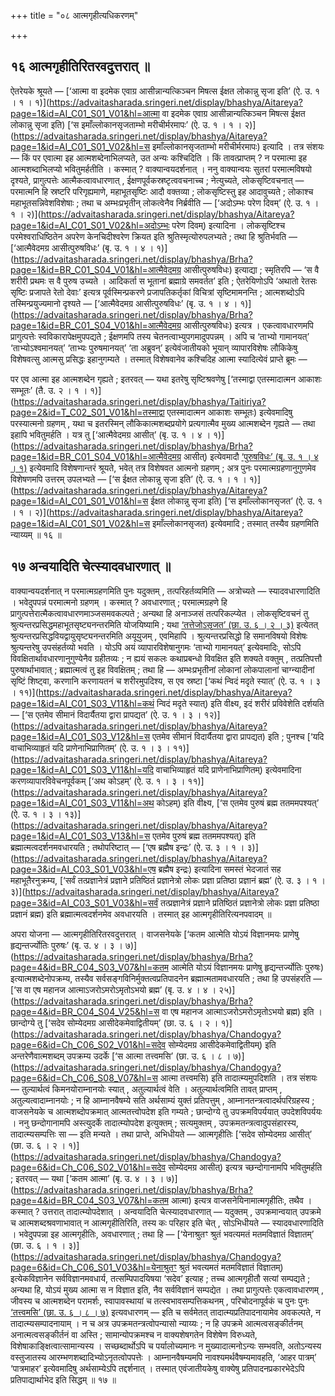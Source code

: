 +++
title = "०८ आत्मगृहीत्यधिकरणम्"

+++

## १६ आत्मगृहीतिरितरवदुत्तरात् ॥

ऐतरेयके श्रूयते — [‘आत्मा वा इदमेक एवाग्र आसीन्नान्यत्किञ्चन मिषत्स ईक्षत लोकान्नु सृजा इति’ (ऐ. उ. १ । १ । १)](https://advaitasharada.sringeri.net/display/bhashya/Aitareya?page=1&id=AI_C01_S01_V01&hl=आत्मा वा इदमेक एवाग्र आसीन्नान्यत्किञ्चन मिषत्स ईक्षत लोकान्नु सृजा इति) [‘स इमाँल्लोकानसृजताम्भो मरीचीर्मरमापः’ (ऐ. उ. १ । १ । २)](https://advaitasharada.sringeri.net/display/bhashya/Aitareya?page=1&id=AI_C01_S01_V02&hl=स इमाँल्लोकानसृजताम्भो मरीचीर्मरमापः) इत्यादि । तत्र संशयः — किं पर एवात्मा इह आत्मशब्देनाभिलप्यते, उत अन्यः कश्चिदिति । किं तावत्प्राप्तम् ? न परमात्मा इह आत्मशब्दाभिलप्यो भवितुमर्हतीति । कस्मात् ? वाक्यान्वयदर्शनात् । ननु वाक्यान्वयः सुतरां परमात्मविषयो दृश्यते, प्रागुत्पत्तेः आत्मैकत्वावधारणात् , ईक्षणपूर्वकस्रष्टृत्ववचनाच्च ; नेत्युच्यते, लोकसृष्टिवचनात् — परमात्मनि हि स्रष्टरि परिगृह्यमाणे, महाभूतसृष्टिः आदौ वक्तव्या ; लोकसृष्टिस्तु इह आदावुच्यते ; लोकाश्च महाभूतसन्निवेशविशेषाः ; तथा च अम्भःप्रभृतीन् लोकत्वेनैव निर्ब्रवीति — [‘अदोऽम्भः परेण दिवम्’ (ऐ. उ. १ । १ । २)](https://advaitasharada.sringeri.net/display/bhashya/Aitareya?page=1&id=AI_C01_S01_V02&hl=अदोऽम्भः परेण दिवम्) इत्यादिना । लोकसृष्टिश्च परमेश्वराधिष्ठितेन अपरेण केनचिदीश्वरेण क्रियत इति श्रुतिस्मृत्योरुपलभ्यते ; तथा हि श्रुतिर्भवति — [‘आत्मैवेदमग्र आसीत्पुरुषविधः’ (बृ. उ. १ । ४ । १)](https://advaitasharada.sringeri.net/display/bhashya/Brha?page=1&id=BR_C01_S04_V01&hl=आत्मैवेदमग्र आसीत्पुरुषविधः) इत्याद्या ; स्मृतिरपि — ‘स वै शरीरी प्रथमः स वै पुरुष उच्यते । आदिकर्ता स भूतानां ब्रह्माग्रे समवर्तत’ इति ; ऐतरेयिणोऽपि ‘अथातो रेतसः सृष्टिः प्रजापते रेतो देवाः’ इत्यत्र पूर्वस्मिन्प्रकरणे प्रजापतिकर्तृकां विचित्रां सृष्टिमामनन्ति ; आत्मशब्दोऽपि तस्मिन्प्रयुज्यमानो दृश्यते — [‘आत्मैवेदमग्र आसीत्पुरुषविधः’ (बृ. उ. १ । ४ । १)](https://advaitasharada.sringeri.net/display/bhashya/Brha?page=1&id=BR_C01_S04_V01&hl=आत्मैवेदमग्र आसीत्पुरुषविधः) इत्यत्र । एकत्वावधारणमपि प्रागुत्पत्तेः स्वविकारापेक्षमुपपद्यते ; ईक्षणमपि तस्य चेतनत्वाभ्युपगमादुपपन्नम् । अपि च ‘ताभ्यो गामानयत्’ ‘ताभ्योऽश्वमानयत्’ ‘ताभ्यः पुरुषमानयत्’ ‘ता अब्रुवन्’ इत्येवंजातीयको भूयान् व्यापारविशेषः लौकिकेषु विशेषवत्सु आत्मसु प्रसिद्धः इहानुगम्यते । तस्मात् विशेषवानेव कश्चिदिह आत्मा स्यादित्येवं प्राप्ते ब्रूमः —

पर एव आत्मा इह आत्मशब्देन गृह्यते ; इतरवत् — यथा इतरेषु सृष्टिश्रवणेषु [‘तस्माद्वा एतस्मादात्मन आकाशः सम्भूतः’ (तै. उ. २ । १ । १)](https://advaitasharada.sringeri.net/display/bhashya/Taitiriya?page=2&id=T_C02_S01_V01&hl=तस्माद्वा एतस्मादात्मन आकाशः सम्भूतः) इत्येवमादिषु परस्यात्मनो ग्रहणम् , यथा च इतरस्मिन् लौकिकात्मशब्दप्रयोगे प्रत्यगात्मैव मुख्य आत्मशब्देन गृह्यते — तथा इहापि भवितुमर्हति । यत्र तु [‘आत्मैवेदमग्र आसीत्’ (बृ. उ. १ । ४ । १)](https://advaitasharada.sringeri.net/display/bhashya/Brha?page=1&id=BR_C01_S04_V01&hl=आत्मैवेदमग्र आसीत्) इत्येवमादौ [‘पुरुषविधः’ (बृ. उ. १ । ४ । १)](https://advaitasharada.sringeri.net/display/bhashya/Brha?page=1&id=BR_C01_S04_V01&hl=पुरुषविधः) इत्येवमादि विशेषणान्तरं श्रूयते, भवेत् तत्र विशेषवत आत्मनो ग्रहणम् ; अत्र पुनः परमात्मग्रहणानुगुणमेव विशेषणमपि उत्तरम् उपलभ्यते — [‘स ईक्षत लोकान्नु सृजा इति’ (ऐ. उ. १ । १ । १)](https://advaitasharada.sringeri.net/display/bhashya/Aitareya?page=1&id=AI_C01_S01_V01&hl=स ईक्षत लोकान्नु सृजा इति) [‘स इमाँल्लोकानसृजत’ (ऐ. उ. १ । १ । २)](https://advaitasharada.sringeri.net/display/bhashya/Aitareya?page=1&id=AI_C01_S01_V02&hl=स इमाँल्लोकानसृजत) इत्येवमादि ; तस्मात् तस्यैव ग्रहणमिति न्याय्यम् ॥ १६ ॥

## १७ अन्वयादिति चेत्स्यादवधारणात् ॥

वाक्यान्वयदर्शनात् न परमात्मग्रहणमिति पुनः यदुक्तम् , तत्परिहर्तव्यमिति — अत्रोच्यते — स्यादवधारणादिति । भवेदुपपन्नं परमात्मनो ग्रहणम् । कस्मात् ? अवधारणात् ; परमात्मग्रहणे हि प्रागुत्पत्तेरात्मैकत्वावधारणमाञ्जसमवकल्पते ; अन्यथा हि अनाञ्जसं तत्परिकल्प्येत । लोकसृष्टिवचनं तु श्रुत्यन्तरप्रसिद्धमहाभूतसृष्ट्यनन्तरमिति योजयिष्यामि ; यथा [‘तत्तेजोऽसृजत’ (छा. उ. ६ । २ । ३)](https://advaitasharada.sringeri.net/display/bhashya/Chandogya?page=6&id=Ch_C06_S02_V03&hl=तत्तेजोऽसृजत) इत्येतत् श्रुत्यन्तरप्रसिद्धवियद्वायुसृष्ट्यनन्तरमिति अयूयुजम् , एवमिहापि । श्रुत्यन्तरप्रसिद्धो हि समानविषयो विशेषः श्रुत्यन्तरेषु उपसंहर्तव्यो भवति । योऽपि अयं व्यापारविशेषानुगमः ‘ताभ्यो गामानयत्’ इत्येवमादिः, सोऽपि विवक्षितार्थावधारणानुगुण्येनैव ग्रहीतव्यः ; न ह्ययं सकलः कथाप्रबन्धो विवक्षित इति शक्यते वक्तुम् , तत्प्रतिपत्तौ पुरुषार्थाभावात् ; ब्रह्मात्मत्वं तु इह विवक्षितम् ; तथा हि — अम्भःप्रभृतीनां लोकानां लोकपालानां चाग्न्यादीनां सृष्टिं शिष्ट्वा, करणानि करणायतनं च शरीरमुपदिश्य, स एव स्रष्टा [‘कथं न्विदं मदृते स्यात्’ (ऐ. उ. १ । ३ । ११)](https://advaitasharada.sringeri.net/display/bhashya/Aitareya?page=1&id=AI_C01_S03_V11&hl=कथं न्विदं मदृते स्यात्) इति वीक्ष्य, इदं शरीरं प्रविवेशेति दर्शयति — [‘स एतमेव सीमानं विदार्यैतया द्वारा प्रापद्यत’ (ऐ. उ. १ । ३ । १२)](https://advaitasharada.sringeri.net/display/bhashya/Aitareya?page=1&id=AI_C01_S03_V12&hl=स एतमेव सीमानं विदार्यैतया द्वारा प्रापद्यत) इति ; पुनश्च [‘यदि वाचाभिव्याहृतं यदि प्राणेनाभिप्राणितम्’ (ऐ. उ. १ । ३ । ११)](https://advaitasharada.sringeri.net/display/bhashya/Aitareya?page=1&id=AI_C01_S03_V11&hl=यदि वाचाभिव्याहृतं यदि प्राणेनाभिप्राणितम्) इत्येवमादिना करणव्यापारविवेचनपूर्वकम् [‘अथ कोऽहम्’ (ऐ. उ. १ । ३ । ११)](https://advaitasharada.sringeri.net/display/bhashya/Aitareya?page=1&id=AI_C01_S03_V11&hl=अथ कोऽहम्) इति वीक्ष्य, [‘स एतमेव पुरुषं ब्रह्म ततममपश्यत्’ (ऐ. उ. १ । ३ । १३)](https://advaitasharada.sringeri.net/display/bhashya/Aitareya?page=1&id=AI_C01_S03_V13&hl=स एतमेव पुरुषं ब्रह्म ततममपश्यत्) इति ब्रह्मात्मत्वदर्शनमवधारयति ; तथोपरिष्टात् — [‘एष ब्रह्मैष इन्द्रः’ (ऐ. उ. ३ । १ । ३)](https://advaitasharada.sringeri.net/display/bhashya/Aitareya?page=3&id=AI_C03_S01_V03&hl=एष ब्रह्मैष इन्द्रः) इत्यादिना समस्तं भेदजातं सह महाभूतैरनुक्रम्य, [‘सर्वं तत्प्रज्ञानेत्रं प्रज्ञाने प्रतिष्ठितं प्रज्ञानेत्रो लोकः प्रज्ञा प्रतिष्ठा प्रज्ञानं ब्रह्म’ (ऐ. उ. ३ । १ । ३)](https://advaitasharada.sringeri.net/display/bhashya/Aitareya?page=3&id=AI_C03_S01_V03&hl=सर्वं तत्प्रज्ञानेत्रं प्रज्ञाने प्रतिष्ठितं प्रज्ञानेत्रो लोकः प्रज्ञा प्रतिष्ठा प्रज्ञानं ब्रह्म) इति ब्रह्मात्मत्वदर्शनमेव अवधारयति । तस्मात् इह आत्मगृहीतिरित्यनपवादम् ॥

अपरा योजना — आत्मगृहीतिरितरवदुत्तरात् । वाजसनेयके [‘कतम आत्मेति योऽयं विज्ञानमयः प्राणेषु हृद्यन्तर्ज्योतिः पुरुषः’ (बृ. उ. ४ । ३ । ७)](https://advaitasharada.sringeri.net/display/bhashya/Brha?page=4&id=BR_C04_S03_V07&hl=कतम आत्मेति योऽयं विज्ञानमयः प्राणेषु हृद्यन्तर्ज्योतिः पुरुषः) इत्यात्मशब्देनोपक्रम्य, तस्यैव सर्वसङ्गविनिर्मुक्तत्वप्रतिपादनेन ब्रह्मात्मतामवधारयति ; तथा हि उपसंहरति — [‘स वा एष महानज आत्माऽजरोऽमरोऽमृतोऽभयो ब्रह्म’ (बृ. उ. ४ । ४ । २५)](https://advaitasharada.sringeri.net/display/bhashya/Brha?page=4&id=BR_C04_S04_V25&hl=स वा एष महानज आत्माऽजरोऽमरोऽमृतोऽभयो ब्रह्म) इति । छान्दोग्ये तु [‘सदेव सोम्येदमग्र आसीदेकमेवाद्वितीयम्’ (छा. उ. ६ । २ । १)](https://advaitasharada.sringeri.net/display/bhashya/Chandogya?page=6&id=Ch_C06_S02_V01&hl=सदेव सोम्येदमग्र आसीदेकमेवाद्वितीयम्) इति अन्तरेणैवात्मशब्दम् उपक्रम्य उदर्के [‘स आत्मा तत्त्वमसि’ (छा. उ. ६ । ८ । ७)](https://advaitasharada.sringeri.net/display/bhashya/Chandogya?page=6&id=Ch_C06_S08_V07&hl=स आत्मा तत्त्वमसि) इति तादात्म्यमुपदिशति । तत्र संशयः — तुल्यार्थत्वं किमनयोराम्नानयोः स्यात् , अतुल्यार्थत्वं वेति । अतुल्यार्थत्वमिति तावत् प्राप्तम् , अतुल्यत्वादाम्नानयोः ; न हि आम्नानवैषम्ये सति अर्थसाम्यं युक्तं प्रतिपत्तुम् , आम्नानतन्त्रत्वादर्थपरिग्रहस्य ; वाजसनेयके च आत्मशब्दोपक्रमात् आत्मतत्त्वोपदेश इति गम्यते ; छान्दोग्ये तु उपक्रमविपर्ययात् उपदेशविपर्ययः । ननु छन्दोगानामपि अस्त्युदर्के तादात्म्योपदेश इत्युक्तम् ; सत्यमुक्तम् , उपक्रमतन्त्रत्वादुपसंहारस्य, तादात्म्यसम्पत्तिः सा — इति मन्यते । तथा प्राप्ते, अभिधीयते — आत्मगृहीतिः [‘सदेव सोम्येदमग्र आसीत्’ (छा. उ. ६ । २ । १)](https://advaitasharada.sringeri.net/display/bhashya/Chandogya?page=6&id=Ch_C06_S02_V01&hl=सदेव सोम्येदमग्र आसीत्) इत्यत्र च्छन्दोगानामपि भवितुमर्हति ; इतरवत् — यथा [‘कतम आत्मा’ (बृ. उ. ४ । ३ । ७)](https://advaitasharada.sringeri.net/display/bhashya/Brha?page=4&id=BR_C04_S03_V07&hl=कतम आत्मा) इत्यत्र वाजसनेयिनामात्मगृहीतिः, तथैव । कस्मात् ? उत्तरात् तादात्म्योपदेशात् । अन्वयादिति चेत्स्यादवधारणात् — यदुक्तम् , उपक्रमान्वयात् उपक्रमे च आत्मशब्दश्रवणाभावात् न आत्मगृहीतिरिति, तस्य कः परिहार इति चेत् , सोऽभिधीयते — स्यादवधारणादिति । भवेदुपपन्ना इह आत्मगृहीतिः, अवधारणात् ; तथा हि — [‘येनाश्रुतꣳ श्रुतं भवत्यमतं मतमविज्ञातं विज्ञातम्’ (छा. उ. ६ । १ । ३)](https://advaitasharada.sringeri.net/display/bhashya/Chandogya?page=6&id=Ch_C06_S01_V03&hl=येनाश्रुतꣳ श्रुतं भवत्यमतं मतमविज्ञातं विज्ञातम्) इत्येकविज्ञानेन सर्वविज्ञानमवधार्य, तत्सम्पिपादयिषया ‘सदेव’ इत्याह ; तच्च आत्मगृहीतौ सत्यां सम्पद्यते ; अन्यथा हि, योऽयं मुख्य आत्मा स न विज्ञात इति, नैव सर्वविज्ञानं सम्पद्येत । तथा प्रागुत्पत्तेः एकत्वावधारणम् , जीवस्य च आत्मशब्देन परामर्शः, स्वापावस्थायां च तत्स्वभावसम्पत्तिकथनम् , परिचोदनापूर्वकं च पुनः पुनः [‘तत्त्वमसि’ (छा. उ. ६ । ८ । ७)](https://advaitasharada.sringeri.net/display/bhashya/Chandogya?page=6&id=Ch_C06_S08_V07&hl=तत्त्वमसि) इत्यवधारणम् — इति च सर्वमेतत् तादात्म्यप्रतिपादनायामेव अवकल्पते, न तादात्म्यसम्पादनायाम् । न च अत्र उपक्रमतन्त्रत्वोपन्यासो न्याय्यः ; न हि उपक्रमे आत्मत्वसङ्कीर्तनम् अनात्मत्वसङ्कीर्तनं वा अस्ति ; सामान्योपक्रमश्च न वाक्यशेषगतेन विशेषेण विरुध्यते, विशेषाकाङ्क्षित्वात्सामान्यस्य । सच्छब्दार्थोऽपि च पर्यालोच्यमानः न मुख्यादात्मनोऽन्यः सम्भवति, अतोऽन्यस्य वस्तुजातस्य आरम्भणशब्दादिभ्योऽनृतत्वोपपत्तेः । आम्नानवैषम्यमपि नावश्यमर्थवैषम्यमावहति, ‘आहर पात्रम्’ ‘पात्रमाहर’ इत्येवमादिषु अर्थसाम्येऽपि तद्दर्शनात् । तस्मात् एवंजातीयकेषु वाक्येषु प्रतिपादनप्रकारभेदेऽपि प्रतिपाद्यार्थाभेद इति सिद्धम् ॥ १७ ॥
